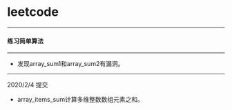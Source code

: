 # leetcode
---
#### 练习简单算法
---
- 发现array_sum1和array_sum2有漏洞。
---
2020/2/4 提交
- array_items_sum计算多维整数数组元素之和。
